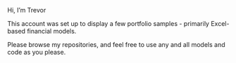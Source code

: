 Hi, I’m Trevor

This account was set up to display a few portfolio samples - primarily Excel-based financial models.

Please browse my repositories, and feel free to use any and all models and code as you please.
